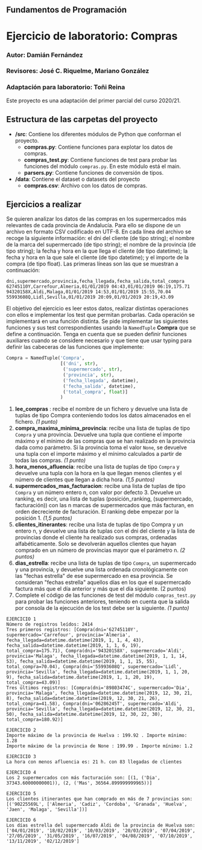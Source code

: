 ## Fundamentos de Programación
# Ejercicio de laboratorio: Compras
### Autor: Damián Fernández
### Revisores: José C. Riquelme, Mariano González
### Adaptación para laboratorio: Toñi Reina

Este proyecto es una adaptación del primer parcial del curso 2020/21. 

## Estructura de las carpetas del proyecto

* **/src**: Contiene los diferentes módulos de Python que conforman el proyecto.
    * **compras.py**: Contiene funciones para explotar los datos de compras.
    * **compras_test.py**: Contiene funciones de test para probar las funciones del módulo `compras.py`. En este módulo está el main.
    * **parsers.py**: Contiene funciones de conversión de tipos.
* **/data**: Contiene el dataset o datasets del proyecto
    * **compras.csv**: Archivo con los datos de compras.

## Ejercicios a realizar

Se quieren analizar los datos de las compras en los supermercados más relevantes de cada provincia de Andalucía. Para ello se dispone de un archivo en formato CSV codificado en UTF-8. En cada línea del archivo se recoge la siguiente información: el dni del cliente (de tipo string); el nombre de la marca del supermercado (de tipo string); el nombre de la provincia (de tipo string); la fecha y hora en la que llega el cliente (de tipo datetime); la fecha y hora en la que sale el cliente (de tipo datetime); y el importe de la compra (de tipo float). Las primeras líneas son las que se muestran a continuación:

```
dni,supermercado,provincia,fecha_llegada,fecha_salida,total_compra
62745110Y,Carrefour,Almeria,01/01/2019 04:43,01/01/2019 06:19,175.71
94320158X,Aldi,Malaga,01/01/2019 14:53,01/01/2019 15:55,70.04
55993608Q,Lidl,Sevilla,01/01/2019 20:09,01/01/2019 20:19,43.09
```

El objetivo del ejercicio es leer estos datos, realizar distintas operaciones con ellos e implementar los test que permitan probarlas. Cada operación se implementará en una función distinta. Se pide implementar las siguientes funciones y sus test correspondientes usando la `NamedTuple` **Compra** que se define a continuación. Tenga en cuenta que se pueden definir funciones auxiliares cuando se considere necesario y que tiene que usar typing para definir las cabeceras de las funciones que implemente:

```python
Compra = NamedTuple('Compra',
                    [('dni', str),
                     ('supermercado', str),
                     ('provincia', str),
                     ('fecha_llegada', datetime),
                     ('fecha_salida', datetime),
                     ('total_compra', float)]
                    )
```

1.	**lee_compras** : recibe el nombre de un fichero y devuelve una lista de tuplas de tipo Compra conteniendo todos los datos almacenados en el fichero. _(1 punto)_
2.	**compra_maxima_minima_provincia**: recibe una lista de tuplas de tipo `Compra` y una provincia. Devuelve una tupla que contiene el importe máximo y el mínimo de las compras que se han realizado en la provincia dada como parámetro. Si la provincia toma el valor `None`, se devuelve una tupla con el importe máximo y el mínimo calculados a partir de todas las compras. _(1 punto)_
3.	**hora_menos_afluencia**: recibe una lista de tuplas de tipo `Compra` y devuelve una tupla con la hora en la que llegan menos clientes y el número de clientes que llegan a dicha hora. _(1,5 puntos)_
4.	**supermercados_mas_facturacion**: recibe una lista de tuplas de tipo `Compra` y un número entero n, con valor por defecto 3. Devuelve un ranking, es decir, una lista de tuplas (posición_ranking, (supermercado, facturación)) con las n marcas de supermercados que más facturan, en orden decreciente de facturación. El ranking debe empezar por la posición 1. _(1,5 puntos)_ 
5.	**clientes_itinerantes**: recibe una lista de tuplas de tipo Compra y un entero n, y devuelve una lista de tuplas con el dni del cliente y la lista de provincias donde el cliente ha realizado sus compras, ordenadas alfabéticamente. Solo se devolverán aquellos clientes que hayan comprado en un número de provincias mayor que el parámetro n. _(2 puntos)_
6.	**dias_estrella**: recibe una lista de tuplas de tipo `Compra`, un supermercado y una provincia, y devuelve una lista ordenada cronológicamente con las "fechas estrella" de ese supermercado en esa provincia. Se consideran "fechas estrella" aquellos días en los que el supermercado factura más que el día anterior y más que el día siguiente. (2 puntos)
7.	Complete el código de las funciones de test del módulo `compras_test.py` para probar las funciones anteriores, teniendo en cuenta que la salida por consola de la ejecución de los test debe ser la siguiente. _(1 punto)_

```
EJERCICIO 1
Número de registros leídos: 2414
Tres primeros registros: [Compra(dni='62745110Y', supermercado='Carrefour', provincia='Almeria', fecha_llegada=datetime.datetime(2019, 1, 1, 4, 43), fecha_salida=datetime.datetime(2019, 1, 1, 6, 19), total_compra=175.71), Compra(dni='94320158X', supermercado='Aldi', provincia='Malaga', fecha_llegada=datetime.datetime(2019, 1, 1, 14, 53), fecha_salida=datetime.datetime(2019, 1, 1, 15, 55), total_compra=70.04), Compra(dni='55993608Q', supermercado='Lidl', provincia='Sevilla', fecha_llegada=datetime.datetime(2019, 1, 1, 20, 9), fecha_salida=datetime.datetime(2019, 1, 1, 20, 19), total_compra=43.09)]
Tres últimos registros: [Compra(dni='89803474C', supermercado='Dia', provincia='Malaga', fecha_llegada=datetime.datetime(2019, 12, 30, 21, 8), fecha_salida=datetime.datetime(2019, 12, 30, 21, 26), total_compra=41.58), Compra(dni='06286245T', supermercado='Aldi', provincia='Sevilla', fecha_llegada=datetime.datetime(2019, 12, 30, 21, 50), fecha_salida=datetime.datetime(2019, 12, 30, 22, 30), total_compra=180.92)]

EJERCICIO 2
Importe máximo de la provincia de Huelva : 199.92 . Importe mínimo: 1.28
Importe máximo de la provincia de None : 199.99 . Importe mínimo: 1.2

EJERCICIO 3
La hora con menos afluencia es: 21 h. con 83 llegadas de clientes

EJERCICIO 4
Los 2 supermercados con más facturación son: [(1, ('Dia', 37343.60000000001)), (2, ('Mas', 36564.899999999965))]

EJERCICIO 5
Los clientes itinerantes que han comprado en más de 7 provincias son: [('90225569L', ['Almeria', 'Cadiz', 'Cordoba', 'Granada', 'Huelva', 'Jaen', 'Malaga', 'Sevilla'])]

EJERCICIO 6
Los días estrella del supermercado Aldi de la provincia de Huelva son: ['04/01/2019', '18/02/2019', '10/03/2019', '20/03/2019', '07/04/2019', '27/05/2019', '31/05/2019', '16/07/2019', '04/08/2019', '07/10/2019', '13/11/2019', '02/12/2019']
```
